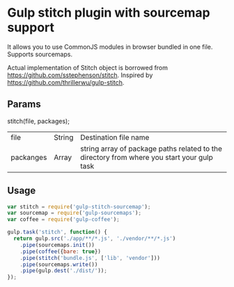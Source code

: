 # Gulp stitch plugin with sourcemap support

It allows you to use CommonJS modules in browser bundled in one file. Supports sourcemaps.

Actual implementation of Stitch object is borrowed from https://github.com/sstephenson/stitch.
Inspired by https://github.com/thrillerwu/gulp-stitch.

## Params

stitch(file, packages);

<table>
<tr>
<td>file</td>
<td>String</td>
<td>Destination file name</td>
</tr>
<tr>
<td>packanges</td>
<td>Array</td>
<td>string array of package paths related to the directory from where you start your gulp task</td>
</tr>
</table>

## Usage

```js
var stitch = require('gulp-stitch-sourcemap');
var sourcemap = require('gulp-sourcemaps');
var coffee = require('gulp-coffee');

gulp.task('stitch', function() {
  return gulp.src('./app/**/*.js', './vendor/**/*.js')
    .pipe(sourcemaps.init())
    .pipe(coffee({bare: true})
    .pipe(stitch('bundle.js', ['lib', 'vendor']))
    .pipe(sourcemaps.write())
    .pipe(gulp.dest('./dist/'));
});
```

